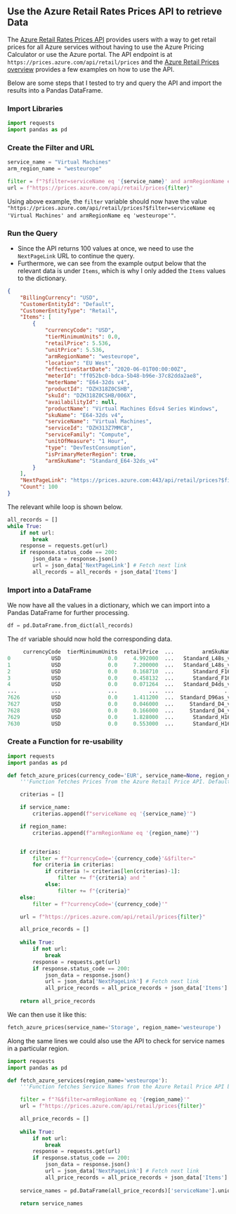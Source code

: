 ## Use the Azure Retail Rates Prices API to retrieve Data

The [Azure Retail Rates Prices API](https://learn.microsoft.com/en-us/rest/api/cost-management/retail-prices/azure-retail-prices) provides users with a way to get retail prices for all Azure services without having to use the Azure Pricing Calculator or use the Azure portal. The API endpoint is at `https://prices.azure.com/api/retail/prices` and the [Azure Retail Prices overview](https://learn.microsoft.com/en-us/rest/api/cost-management/retail-prices/azure-retail-prices) provides a few examples on how to use the API.

Below are some steps that I tested to try and query the API and import the results into a Pandas DataFrame.

### Import Libraries

```python
import requests
import pandas as pd
```

### Create the Filter and URL

```python
service_name = "Virtual Machines"
arm_region_name = "westeurope"

filter = f"?$filter=serviceName eq '{service_name}' and armRegionName eq '{arm_region_name}'"
url = f"https://prices.azure.com/api/retail/prices{filter}"
```

Using above example, the `filter` variable should now have the value `"https://prices.azure.com/api/retail/prices?$filter=serviceName eq 'Virtual Machines' and armRegionName eq 'westeurope'"`.

### Run the Query

* Since the API returns 100 values at once, we need to use the `NextPageLink` URL to continue the query. 
* Furthermore, we can see from the example output below that the relevant data  is under `Items`, which is why I only added the `Items` values to the dictionary.

```json
{
    "BillingCurrency": "USD",
    "CustomerEntityId": "Default",
    "CustomerEntityType": "Retail",
    "Items": [
        {
            "currencyCode": "USD",
            "tierMinimumUnits": 0.0,
            "retailPrice": 5.536,
            "unitPrice": 5.536,
            "armRegionName": "westeurope",
            "location": "EU West",
            "effectiveStartDate": "2020-06-01T00:00:00Z",
            "meterId": "ff052bc0-bdca-5b48-b96e-37c82dda2ae8",
            "meterName": "E64-32ds v4",
            "productId": "DZH318Z0CSHB",
            "skuId": "DZH318Z0CSHB/006X",
            "availabilityId": null,
            "productName": "Virtual Machines Edsv4 Series Windows",
            "skuName": "E64-32ds v4",
            "serviceName": "Virtual Machines",
            "serviceId": "DZH313Z7MMC8",
            "serviceFamily": "Compute",
            "unitOfMeasure": "1 Hour",
            "type": "DevTestConsumption",
            "isPrimaryMeterRegion": true,
            "armSkuName": "Standard_E64-32ds_v4"
        }
    ],
    "NextPageLink": "https://prices.azure.com:443/api/retail/prices?$filter=serviceName%20eq%20%27Virtual%20Machines%27%20and%20armRegionName%20eq%20%27westeurope%27&$skip=100",
    "Count": 100
}
```

The relevant while loop is shown below. 

```python
all_records = []
while True:
    if not url:
        break
    response = requests.get(url)
    if response.status_code == 200:
        json_data = response.json()
        url = json_data['NextPageLink'] # Fetch next link
        all_records = all_records + json_data['Items']
```

###  Import into a DataFrame

We now have all the values in a dictionary, which we can import into a Pandas DataFrame for further processing.

```python
df = pd.DataFrame.from_dict(all_records)
```

The `df` variable should now hold the corresponding data.

```python
     currencyCode  tierMinimumUnits  retailPrice  ...         armSkuName reservationTerm effectiveEndDate
0             USD               0.0     4.992000  ...   Standard_L48s_v3             NaN              NaN
1             USD               0.0     7.200000  ...   Standard_L48s_v3             NaN              NaN
2             USD               0.0     0.168710  ...      Standard_F16s             NaN              NaN
3             USD               0.0     0.458132  ...      Standard_F16s             NaN              NaN
4             USD               0.0     0.071264  ...   Standard_D4ds_v5             NaN              NaN
...           ...               ...          ...  ...                ...             ...              ...
7626          USD               0.0     1.411200  ...  Standard_D96as_v5             NaN              NaN
7627          USD               0.0     0.046000  ...     Standard_D4_v5             NaN              NaN
7628          USD               0.0     0.166000  ...     Standard_D4_v5             NaN              NaN
7629          USD               0.0     1.828000  ...      Standard_H16m             NaN              NaN
7630          USD               0.0     0.553000  ...      Standard_H16m             NaN              NaN
```

### Create a Function for re-usability

```python
import requests
import pandas as pd

def fetch_azure_prices(currency_code='EUR', service_name=None, region_name=None):
    '''Function fetches Prices from the Azure Retail Price API. Default currency is EUR. Regions must be lowercase. ServiceNames must be capitalized.'''

    criterias = []

    if service_name:
        criterias.append(f"serviceName eq '{service_name}'")

    if region_name:
        criterias.append(f"armRegionName eq '{region_name}'")


    if criterias:
        filter = f"?currencyCode='{currency_code}'&$filter="
        for criteria in criterias:
            if criteria != criterias[len(criterias)-1]:
                filter += f"{criteria} and "
            else:
                filter += f"{criteria}"
    else:
        filter = f"?currencyCode='{currency_code}'"

    url = f"https://prices.azure.com/api/retail/prices{filter}"

    all_price_records = []
    
    while True:
        if not url:
            break
        response = requests.get(url)
        if response.status_code == 200:
            json_data = response.json()
            url = json_data['NextPageLink'] # Fetch next link
            all_price_records = all_price_records + json_data['Items']
    
    return all_price_records
```

We can then use it like this:

```python
fetch_azure_prices(service_name='Storage', region_name='westeurope')
```

Along the same lines we could also use the API to check for service names in a particular region.

```python
import requests
import pandas as pd

def fetch_azure_services(region_name='westeurope'):
    '''Function fetches Service Names from the Azure Retail Price API based on a given region. Region must be lowercase.'''

    filter = f"?&$filter=armRegionName eq '{region_name}'"
    url = f"https://prices.azure.com/api/retail/prices{filter}"

    all_price_records = []
    
    while True:
        if not url:
            break
        response = requests.get(url)
        if response.status_code == 200:
            json_data = response.json()
            url = json_data['NextPageLink'] # Fetch next link
            all_price_records = all_price_records + json_data['Items']
    
    service_names = pd.DataFrame(all_price_records)['serviceName'].unique()

    return service_names
```